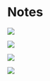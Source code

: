 # Notes

![](https://github.com/MKesenheimer/fault-injection-library/blob/master/stm32l0-glitching/images/cw-pro-bootloader-glitching.png)

![](https://github.com/MKesenheimer/fault-injection-library/blob/master/stm32l0-glitching/images/1-init-bootloader.png)

![](https://github.com/MKesenheimer/fault-injection-library/blob/master/stm32l0-glitching/images/2-memread-cmd.png)

![](https://github.com/MKesenheimer/fault-injection-library/blob/master/stm32l0-glitching/images/4-number-of-bytes-cmd.png)
